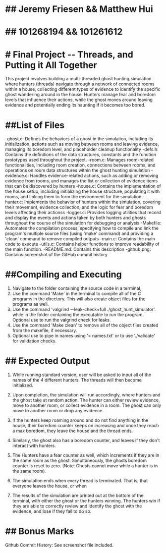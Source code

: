 # ## Jeremy Friesen && Matthew Hui
# ## 101268194 && 101261612

# # Final Project -- Threads, and Putting it All Together

This project involves building a multi-threaded ghost hunting simulation where hunters (threads) navigate through a network of connected rooms within a house, collecting different types of evidence to identify the specific ghost wandering around in the house. Hunters manage fear and boredom levels that influence their actions, while the ghost moves around leaving evidence and potentially ending its haunting if it becomes too bored.  

# ##List of Files

-ghost.c: Defines the behaviors of a ghost in the simulation, including its initialization, actions such as moving between rooms and leaving evidence, managing its boredom level, and placeholder cleanup functionality
-defs.h: Contains the definitions of the data structures, constants and the function prototypes used throughout the project.
-room.c: Manages room-related functionalities, including room creation, connections between rooms, and operations on room data structures within the ghost hunting simulation
-evidence.c: Handles evidence-related actions, such as adding or removing evidence from rooms, and manages the list or collection of evidence items that can be discovered by hunters
-house.c: Contains the implementation of the house setup, including initializing the house structure, populating it with rooms, and linking them to form the environment for the simulation
-hunter.c: Implements the behavior of hunters within the simulation, covering their movement, evidence collection, and the logic for fear and boredom levels affecting their actionss
-logger.c: Provides logging utilities that record and display the events and actions taken by both hunters and ghosts throughout the course of the simulation for debugging or analysis
-Makefile: Automates the compilation process, specifying how to compile and link the program's multiple source files (using 'make' command) and providing a 'clean' command to remove compiled outputs
-main.c: Contains the main code to execute
-utils.c: Contains helper functions to improve readability of the main function. 
-README.md: Contains this description
-github.png: Contains screenshot of the GitHub commit history

# ##Compiling and Executing

1. Navigate to the folder containing the source code in a terminal,
2. Use the command 'Make' in the terminal to compile all of the C programs in the directory. This will also create object files for the programs as well. 
3. Use the command 'valgrind --leak-check=full ./ghost_hunt_simulator'. while in the folder containing the executable to run the program. Optional use to run the valgrind check for leaks.
4. Use the command 'Make clean' to remove all of the object files created from the makefile, if necessary. 
5. Optional use to pipe in names using '< names.txt' or to use './validate' for validation checks. 

# ## Expected Output

1. While running standard version, user will be asked to input all of the names of the 4 different hunters. The threads will then become initialized. 

2. Upon completion, the simulation will run accordingly, where hunters and the ghost take at random action. The hunter can either review evidence, move to another room, or collect evidence in a room. The ghost can only move to another room or drop any evidence. 

3. If the hunters keep roaming around and do not find anything in the house, their boredom counter keeps on increasing and once they reach a max boredom, they leave the house and the thread ends. 

4. Similarly, the ghost also has a boredom counter, and leaves if they don't interact with hunters.

5. The Hunters have a fear counter as well, which increments if they are in the same room as the ghost. Simultaneously, the ghosts boredom counter is reset to zero. (Note: Ghosts cannot move while a hunter is in the same room). 

6. The simulation ends when every thread is terminated. That is, that everyone leaves the house, or when 

7. The results of the simulation are printed out at the bottom of the terminal, with either the ghost or the hunters winning. The hunters win if they are able to correctly review and identify the ghost with the evidence, and lose if they fail to do so.  

# ## Bonus Marks

Github Commit History: See screenshot file included. 
